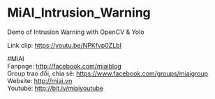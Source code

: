 # MiAI_Intrusion_Warning
Demo of Intrusion Warning with OpenCV & Yolo

Link clip: https://youtu.be/NPKfvp0ZLbI<br>

#MìAI <br>
Fanpage: http://facebook.com/miaiblog<br>
Group trao đổi, chia sẻ: https://www.facebook.com/groups/miaigroup<br>
Website: http://miai.vn<br>
Youtube: http://bit.ly/miaiyoutube<br>



